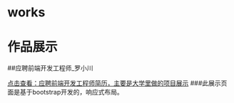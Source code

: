 # works
# 作品展示

##应聘前端开发工程师_罗小川

[点击查看：应聘前端开发工程师简历，主要是大学里做的项目展示](http://lxchuan12.github.io/works)
###此展示页面是基于bootstrap开发的，响应式布局。

